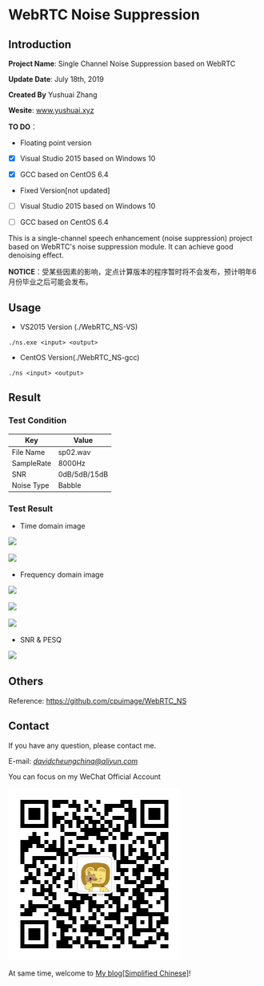 

# WebRTC Noise Suppression

## Introduction

**Project Name**: Single Channel Noise Suppression based on WebRTC

**Update Date**: July 18th, 2019

**Created By** Yushuai Zhang

**Wesite**: www.yushuai.xyz

**TO DO**：

* Floating point version

 - [x] Visual Studio 2015 based on Windows 10
 
 - [x] GCC based on CentOS 6.4

* Fixed Version[not updated]

 - [ ] Visual Studio 2015 based on Windows 10
 - [ ] GCC based on CentOS 6.4



This is a single-channel speech enhancement (noise suppression) project based on WebRTC's noise suppression module. It can achieve good denoising effect.

**NOTICE**：受某些因素的影响，定点计算版本的程序暂时将不会发布，预计明年6月份毕业之后可能会发布。


## Usage

* VS2015 Version (./WebRTC_NS-VS)
```
./ns.exe <input> <output>
```

* CentOS Version(./WebRTC_NS-gcc)

```
./ns <input> <output>
```

## Result

### Test Condition

|Key| Value |
|-------|--|
|File Name|sp02.wav|
|SampleRate|8000Hz|
|SNR|0dB/5dB/15dB|
|Noise Type|Babble|

### Test Result

* Time domain image

![](https://github.com/dqhplhzz2008/WebRTC_Noise_Suppression/raw/master/img/timedomain1.jpg)

![](https://github.com/dqhplhzz2008/WebRTC_Noise_Suppression/raw/master/img/timedomain2.jpg)

* Frequency domain image

![](https://github.com/dqhplhzz2008/WebRTC_Noise_Suppression/raw/master/img/ypt1.jpg)

![](https://github.com/dqhplhzz2008/WebRTC_Noise_Suppression/raw/master/img/ypt2.jpg)

![](https://github.com/dqhplhzz2008/WebRTC_Noise_Suppression/raw/master/img/ypt3.jpg)

* SNR & PESQ

![](https://github.com/dqhplhzz2008/WebRTC_Noise_Suppression/raw/master/img/pesqsnr.jpg)

## Others

Reference: https://github.com/cpuimage/WebRTC_NS

## Contact

If you have any question, please contact me.

E-mail: *davidcheungchina@aliyun.com*

You can focus on my WeChat Official Account<br>

![](https://github.com/dqhplhzz2008/dqhplhzz2008.github.io/raw/master/weixingongzhonghao.jpg)  <br>

At same time, welcome to [My blog[Simplified Chinese]](http://www.yushuai.xyz)!





